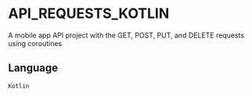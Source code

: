 # API_REQUESTS_KOTLIN

  A mobile app API project with the GET, POST, PUT, and DELETE requests using coroutines

## Language
    Kotlin
